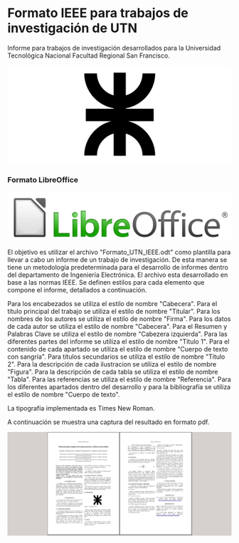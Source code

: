 # Formato IEEE para trabajos de investigación de UTN

Informe para trabajos de investigación desarrollados para la Universidad Tecnológica Nacional Facultad Regional San Francisco.

![UTN](/utn_logo.svg)

### Formato LibreOffice 

![LibreOffice](/LibreOffice_logo.png)

El objetivo es utilizar el archivo "Formato_UTN_IEEE.odt" como plantilla para llevar a cabo un informe de un trabajo de investigación. De esta manera se tiene un metodología predeterminada para el desarrollo de informes dentro del departamento de Ingeniería Electrónica. El archivo esta desarrollado en base a las normas IEEE. Se definen estilos para cada elemento que compone el informe, detallados a continuación.

Para los encabezados se utiliza el estilo de nombre "Cabecera". Para el título principal del trabajo se utiliza el estilo de nombre "Titular". Para los nombres de los autores se utiliza el estilo de nombre "Firma". Para los datos de cada autor se utiliza el estilo de nombre "Cabecera". Para el Resumen y Palabras Clave se utiliza el estilo de nombre "Cabezera izquierda". Para las diferentes partes del informe se utiliza el estilo de nombre "Título 1". Para el contenido de cada apartado se utiliza el estilo de nombre "Cuerpo de texto con sangría". Para títulos secundarios se utiliza el estilo de nombre "Título 2". Para la descripción de cada ilustracion se utiliza el estilo de nombre "Figura". Para la descripción de cada tabla se utiliza el estilo de nombre "Tabla". Para las referencias se utiliza el estilo de nombre "Referencia". Para los diferentes apartados dentro del desarrollo y para la bibliografía se utiliza el estilo de nombre "Cuerpo de texto".

La tipografía implementada es Times New Roman.

A continuación se muestra una captura del resultado en formato pdf.

![Captura](/screen1.png)
